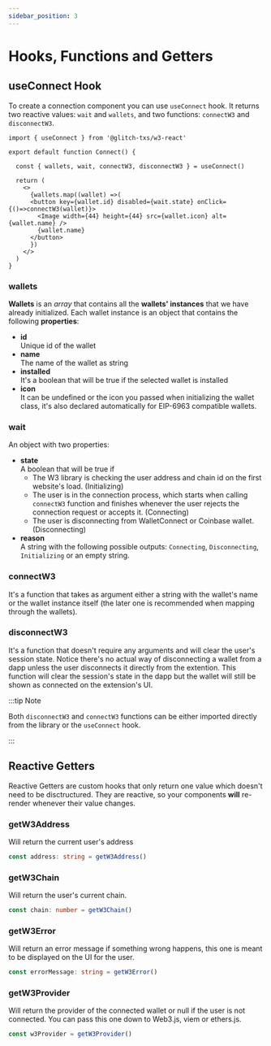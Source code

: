 ```yaml
---
sidebar_position: 3
---
```


# Hooks, Functions and Getters

## useConnect Hook

To create a connection component you can use `useConnect` hook. It returns two reactive values: `wait` and `wallets`, and two functions: `connectW3` and `disconnectW3`.

```tsx
import { useConnect } from '@glitch-txs/w3-react'

export default function Connect() {

  const { wallets, wait, connectW3, disconnectW3 } = useConnect()
  
  return (
    <>
      {wallets.map((wallet) =>(
      <button key={wallet.id} disabled={wait.state} onClick={()=>connectW3(wallet)}>
        <Image width={44} height={44} src={wallet.icon} alt={wallet.name} />
        {wallet.name}
      </button>
      })
    </>
  )
}
```

### wallets

**Wallets** is an *array* that contains all the **wallets' instances** that we have already initialized. Each wallet instance is an object that contains the following **properties**:

- **id**
  <br/> Unique id of the wallet
- **name**
  <br/> The name of the wallet as string
- **installed**
  <br/> It's a boolean that will be true if the selected wallet is installed
- **icon**
  <br/> It can be undefined or the icon you passed when initializing the wallet class, it's also declared automatically for EIP-6963 compatible wallets.

### wait

An object with two properties:

- **state** <br/>
   A boolean that will be true if
    - The W3 library is checking the user address and chain id on the first website's load. (Initializing)
    - The user is in the connection process, which starts when calling `connectW3` function and finishes whenever the user rejects the connection request or accepts it. (Connecting)
    - The user is disconnecting from WalletConnect or Coinbase wallet. (Disconnecting)
- **reason** <br/> A string with the following possible outputs: `Connecting`, `Disconnecting`, `Initializing` or an empty string.

### connectW3

It's a function that takes as argument either a string with the wallet's name or the wallet instance itself (the later one is recommended when mapping through the wallets).

### disconnectW3

It's a function that doesn't require any arguments and will clear the user's session state. Notice there's no actual way of disconnecting a wallet from a dapp unless the user disconnects it directly from the extention. This function will clear the session's state in the dapp but the wallet will still be shown as connected on the extension's UI.

:::tip Note

Both `disconnectW3` and `connectW3` functions can be either imported directly from the library or the `useConnect` hook.

:::

## Reactive Getters

Reactive Getters are custom hooks that only return one value which doesn't need to be disctructured. They are reactive, so your components **will** re-render whenever their value changes.

### getW3Address

Will return the current user's address

```ts
const address: string = getW3Address()
```

### getW3Chain

Will return the user's current chain.

```ts
const chain: number = getW3Chain()
```

### getW3Error

Will return an error message if something wrong happens, this one is meant to be displayed on the UI for the user.

```ts
const errorMessage: string = getW3Error()
```

### getW3Provider

Will return the provider of the connected wallet or null if the user is not connected. You can pass this one down to Web3.js, viem or ethers.js.

```ts
const w3Provider = getW3Provider()
```